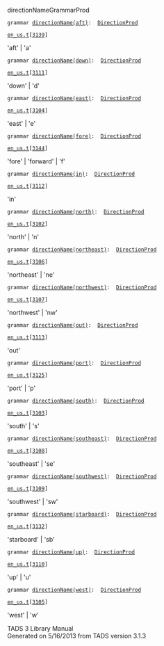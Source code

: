 ---
---
<span class="title">directionName</span><span class="type">GrammarProd</span>

`grammar `<span class="classExtLink">[`directionName(aft)`](../object/directionName(aft).html)</span>` :   `[`DirectionProd`](../object/DirectionProd.html)

[`en_us.t`](../file/en_us.t.html)`[`[`3139`](../source/en_us.t.html#3139)`]`

<div class="gramrule">

'aft' \| 'a'

</div>

`grammar `<span class="classExtLink">[`directionName(down)`](../object/directionName(down).html)</span>` :   `[`DirectionProd`](../object/DirectionProd.html)

[`en_us.t`](../file/en_us.t.html)`[`[`3111`](../source/en_us.t.html#3111)`]`

<div class="gramrule">

'down' \| 'd'

</div>

`grammar `<span class="classExtLink">[`directionName(east)`](../object/directionName(east).html)</span>` :   `[`DirectionProd`](../object/DirectionProd.html)

[`en_us.t`](../file/en_us.t.html)`[`[`3104`](../source/en_us.t.html#3104)`]`

<div class="gramrule">

'east' \| 'e'

</div>

`grammar `<span class="classExtLink">[`directionName(fore)`](../object/directionName(fore).html)</span>` :   `[`DirectionProd`](../object/DirectionProd.html)

[`en_us.t`](../file/en_us.t.html)`[`[`3144`](../source/en_us.t.html#3144)`]`

<div class="gramrule">

'fore' \| 'forward' \| 'f'

</div>

`grammar `<span class="classExtLink">[`directionName(in)`](../object/directionName(in).html)</span>` :   `[`DirectionProd`](../object/DirectionProd.html)

[`en_us.t`](../file/en_us.t.html)`[`[`3112`](../source/en_us.t.html#3112)`]`

<div class="gramrule">

'in'

</div>

`grammar `<span class="classExtLink">[`directionName(north)`](../object/directionName(north).html)</span>` :   `[`DirectionProd`](../object/DirectionProd.html)

[`en_us.t`](../file/en_us.t.html)`[`[`3102`](../source/en_us.t.html#3102)`]`

<div class="gramrule">

'north' \| 'n'

</div>

`grammar `<span class="classExtLink">[`directionName(northeast)`](../object/directionName(northeast).html)</span>` :   `[`DirectionProd`](../object/DirectionProd.html)

[`en_us.t`](../file/en_us.t.html)`[`[`3106`](../source/en_us.t.html#3106)`]`

<div class="gramrule">

'northeast' \| 'ne'

</div>

`grammar `<span class="classExtLink">[`directionName(northwest)`](../object/directionName(northwest).html)</span>` :   `[`DirectionProd`](../object/DirectionProd.html)

[`en_us.t`](../file/en_us.t.html)`[`[`3107`](../source/en_us.t.html#3107)`]`

<div class="gramrule">

'northwest' \| 'nw'

</div>

`grammar `<span class="classExtLink">[`directionName(out)`](../object/directionName(out).html)</span>` :   `[`DirectionProd`](../object/DirectionProd.html)

[`en_us.t`](../file/en_us.t.html)`[`[`3113`](../source/en_us.t.html#3113)`]`

<div class="gramrule">

'out'

</div>

`grammar `<span class="classExtLink">[`directionName(port)`](../object/directionName(port).html)</span>` :   `[`DirectionProd`](../object/DirectionProd.html)

[`en_us.t`](../file/en_us.t.html)`[`[`3125`](../source/en_us.t.html#3125)`]`

<div class="gramrule">

'port' \| 'p'

</div>

`grammar `<span class="classExtLink">[`directionName(south)`](../object/directionName(south).html)</span>` :   `[`DirectionProd`](../object/DirectionProd.html)

[`en_us.t`](../file/en_us.t.html)`[`[`3103`](../source/en_us.t.html#3103)`]`

<div class="gramrule">

'south' \| 's'

</div>

`grammar `<span class="classExtLink">[`directionName(southeast)`](../object/directionName(southeast).html)</span>` :   `[`DirectionProd`](../object/DirectionProd.html)

[`en_us.t`](../file/en_us.t.html)`[`[`3108`](../source/en_us.t.html#3108)`]`

<div class="gramrule">

'southeast' \| 'se'

</div>

`grammar `<span class="classExtLink">[`directionName(southwest)`](../object/directionName(southwest).html)</span>` :   `[`DirectionProd`](../object/DirectionProd.html)

[`en_us.t`](../file/en_us.t.html)`[`[`3109`](../source/en_us.t.html#3109)`]`

<div class="gramrule">

'southwest' \| 'sw'

</div>

`grammar `<span class="classExtLink">[`directionName(starboard)`](../object/directionName(starboard).html)</span>` :   `[`DirectionProd`](../object/DirectionProd.html)

[`en_us.t`](../file/en_us.t.html)`[`[`3132`](../source/en_us.t.html#3132)`]`

<div class="gramrule">

'starboard' \| 'sb'

</div>

`grammar `<span class="classExtLink">[`directionName(up)`](../object/directionName(up).html)</span>` :   `[`DirectionProd`](../object/DirectionProd.html)

[`en_us.t`](../file/en_us.t.html)`[`[`3110`](../source/en_us.t.html#3110)`]`

<div class="gramrule">

'up' \| 'u'

</div>

`grammar `<span class="classExtLink">[`directionName(west)`](../object/directionName(west).html)</span>` :   `[`DirectionProd`](../object/DirectionProd.html)

[`en_us.t`](../file/en_us.t.html)`[`[`3105`](../source/en_us.t.html#3105)`]`

<div class="gramrule">

'west' \| 'w'

</div>

<div class="ftr">

TADS 3 Library Manual  
Generated on 5/16/2013 from TADS version 3.1.3

</div>
